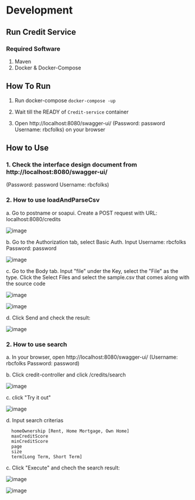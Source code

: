 # Development


## Run Credit Service

### Required Software

1. Maven
2. Docker & Docker-Compose

## How To Run
1. Run docker-compose
   `docker-compose -up`


2. Wait till the READY of `Credit-service` container
    
    
3. Open http://localhost:8080/swagger-ui/ (Password: password Username: rbcfolks) on your browser


## How to Use

### 1. Check the interface design document from http://localhost:8080/swagger-ui/ 
   (Password: password Username: rbcfolks)

### 2. How to use loadAndParseCsv

  a. Go to postname or soapui. Create a POST request with URL:  localhost:8080/credits

![image](https://user-images.githubusercontent.com/70720442/204915760-01456697-dd14-4bf2-878b-99c009f33da0.png)

  b. Go to the Authorization tab, select Basic Auth. Input Username: rbcfolks Password: password
  
  ![image](https://user-images.githubusercontent.com/70720442/204917685-a2e60fb4-0157-414b-9a3a-278c44f7c1a6.png)


  c. Go to the Body tab. Input "file" under the Key, select the "File" as the type. Click the Select Files and select the sample.csv that comes along with the source code
  
  ![image](https://user-images.githubusercontent.com/70720442/204931328-63cea712-6e85-489b-86f1-153557e9d2c6.png)


  ![image](https://user-images.githubusercontent.com/70720442/204918261-1a50c6dc-3299-4eeb-b0ce-b62dfcf20e0b.png)

  d. Click Send and check the result:
  
![image](https://user-images.githubusercontent.com/70720442/204919032-67ef6708-ed2c-4057-8f08-ffa2c7a355eb.png)


### 2. How to use search

   a. In your browser, open http://localhost:8080/swagger-ui/ (Username: rbcfolks Password: password)
   
   
   b. Click credit-controller and click /credits/search
   
   ![image](https://user-images.githubusercontent.com/70720442/204919363-840d1a9c-f518-48bb-b30e-055efa61dfd0.png)
   
   
   c. click "Try it out"
   
   ![image](https://user-images.githubusercontent.com/70720442/204919578-1c76ecc4-9d8f-4da1-b9fe-7e80f050a9c5.png)

   
   d. Input search criterias
   
      homeOwnership [Rent, Home Mortgage, Own Home]
      maxCreditScore
      minCreditScore
      page
      size
      term[Long Term, Short Term]
           

   c. Click "Execute" and chech the search result:
   
   ![image](https://user-images.githubusercontent.com/70720442/204920188-c608aaab-bd62-4901-90fa-7ae6861d3976.png)


   ![image](https://user-images.githubusercontent.com/70720442/204920233-f2a2d906-3d1b-40b7-98c6-17b2e15b8d08.png)

   


